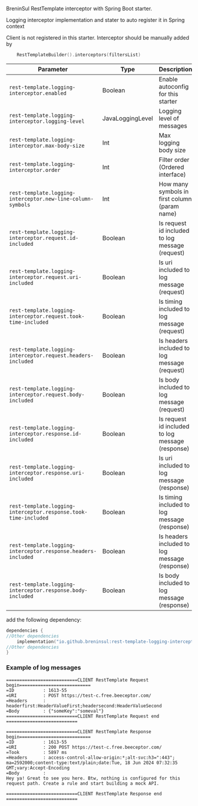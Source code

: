 BreninSul RestTemplate interceptor with Spring Boot starter.

Logging interceptor implementation and stater to auto register it in Spring context

Client is not registered in this starter. Interceptor should be manually added by

````kotlin
    RestTemplateBuilder().interceptors(filtersList)
````


| Parameter                                                       | Type             | Description                                      |
|-----------------------------------------------------------------|------------------|--------------------------------------------------|
| `rest-template.logging-interceptor.enabled`                     | Boolean          | Enable autoconfig for this starter               |
| `rest-template.logging-interceptor.logging-level`               | JavaLoggingLevel | Logging level of messages                        |
| `rest-template.logging-interceptor.max-body-size`               | Int              | Max logging body size                            |
| `rest-template.logging-interceptor.order`                       | Int              | Filter order (Ordered interface)                 |
| `rest-template.logging-interceptor.new-line-column-symbols`     | Int              | How many symbols in first column (param name)    |
| `rest-template.logging-interceptor.request.id-included`         | Boolean          | Is request id included to log message (request)  |
| `rest-template.logging-interceptor.request.uri-included`        | Boolean          | Is uri included to log message (request)         |
| `rest-template.logging-interceptor.request.took-time-included`  | Boolean          | Is timing included to log message (request)      |
| `rest-template.logging-interceptor.request.headers-included`    | Boolean          | Is headers included to log message (request)     |
| `rest-template.logging-interceptor.request.body-included`       | Boolean          | Is body included to log message (request)        |
| `rest-template.logging-interceptor.response.id-included`        | Boolean          | Is request id included to log message (response) |
| `rest-template.logging-interceptor.response.uri-included`       | Boolean          | Is uri included to log message (response)        |
| `rest-template.logging-interceptor.response.took-time-included` | Boolean          | Is timing included to log message (response)     |
| `rest-template.logging-interceptor.response.headers-included`   | Boolean          | Is headers included to log message (response)    |
| `rest-template.logging-interceptor.response.body-included`      | Boolean          | Is body included to log message (response)       |



add the following dependency:

````kotlin
dependencies {
//Other dependencies
    implementation("io.github.breninsul:rest-template-logging-interceptor:${version}")
//Other dependencies
}

````
### Example of log messages

````
===========================CLIENT RestTemplate Request begin===========================
=ID           : 1613-55
=URI          : POST https://test-c.free.beeceptor.com/
=Headers      : headerfirst:HeaderValueFirst;headersecond:HeaderValueSecond
=Body         : {"someKey":"someval"}
===========================CLIENT RestTemplate Request end  ===========================

===========================CLIENT RestTemplate Response begin===========================
=ID           : 1613-55
=URI          : 200 POST https://test-c.free.beeceptor.com/
=Took         : 5897 ms
=Headers      : access-control-allow-origin:*;alt-svc:h3=":443"; ma=2592000;content-type:text/plain;date:Tue, 18 Jun 2024 07:32:35 GMT;vary:Accept-Encoding
=Body         :
Hey ya! Great to see you here. Btw, nothing is configured for this request path. Create a rule and start building a mock API.

===========================CLIENT RestTemplate Response end  ===========================
````
